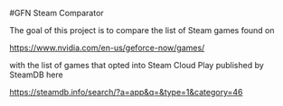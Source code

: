 #GFN Steam Comparator

The goal of this project is to compare the list of Steam games found on

https://www.nvidia.com/en-us/geforce-now/games/

with the list of games that opted into Steam Cloud Play published by SteamDB here

https://steamdb.info/search/?a=app&q=&type=1&category=46